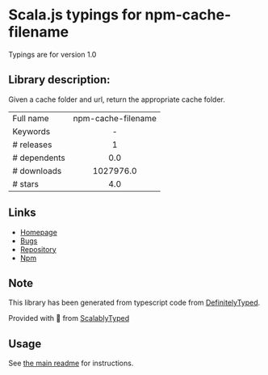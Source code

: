 
# Scala.js typings for npm-cache-filename

Typings are for version 1.0

## Library description:
Given a cache folder and url, return the appropriate cache folder.

|                    |                 |
| ------------------ | :-------------: |
| Full name          | npm-cache-filename |
| Keywords           | - |
| # releases         | 1 |
| # dependents       | 0.0 |
| # downloads        | 1027976.0 |
| # stars            | 4.0 |

## Links
- [Homepage](https://github.com/npm/npm-cache-filename)
- [Bugs](https://github.com/npm/npm-cache-filename/issues)
- [Repository](https://github.com/npm/npm-cache-filename)
- [Npm](https://www.npmjs.com/package/npm-cache-filename)
    


## Note
This library has been generated from typescript code from [DefinitelyTyped](https://definitelytyped.org).

Provided with :purple_heart: from [ScalablyTyped](https://github.com/oyvindberg/ScalablyTyped)

## Usage
See [the main readme](../../readme.md) for instructions.



